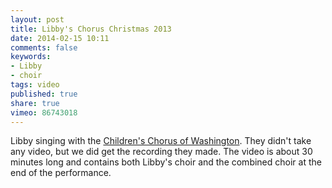 ```yaml
---
layout: post
title: Libby's Chorus Christmas 2013
date: 2014-02-15 10:11
comments: false
keywords:
- Libby
- choir
tags: video
published: true
share: true
vimeo: 86743018
---
```

Libby singing with the [Children's Chorus of Washington](http://www.childrenschorus.com). They didn't take any video, but we did get the recording they made. The video is about 30 minutes long and contains both Libby's choir and the combined choir at the end of the performance.
